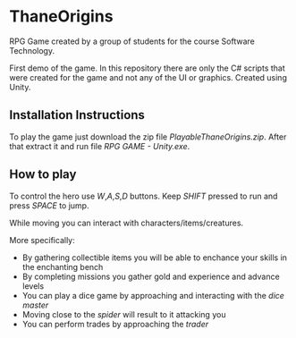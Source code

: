 # ThaneOrigins
RPG Game created by a group of students for the course Software Technology.

First demo of the game.
In this repository there are only the C# scripts that were created for the game and not any of the UI or graphics.
Created using Unity.

## Installation Instructions

To play the game just download the zip file *PlayableThaneOrigins.zip*. After that extract it and run file *RPG GAME - Unity.exe*.

## How to play

To control the hero use *W*,*A*,*S*,*D* buttons. Keep *SHIFT* pressed to run and press *SPACE* to jump.

While moving you can interact with characters/items/creatures.

More specifically:
- By gathering collectible items you will be able to enchance your skills in the enchanting bench
- By completing missions you gather gold and experience and advance levels
- You can play a dice game by approaching and interacting with the *dice master*
- Moving close to the *spider* will result to it attacking you
- You can perform trades by approaching the *trader*
